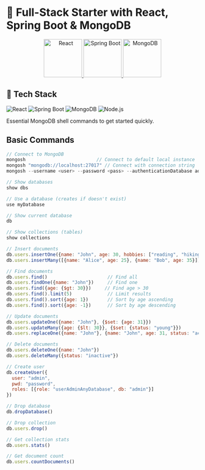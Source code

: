 
# 🚀 Full-Stack Starter with React, Spring Boot & MongoDB

<div align="center">
  <a href="https://reactjs.org/">
    <img src="https://cdn.jsdelivr.net/gh/devicons/devicon/icons/react/react-original.svg" width="100" height="100" alt="React" style="animation: float 3s ease-in-out infinite"/>
  </a>
  <a href="https://spring.io/">
    <img src="https://cdn.jsdelivr.net/gh/devicons/devicon/icons/spring/spring-original.svg" width="100" height="100" alt="Spring Boot" style="animation: float 3s ease-in-out infinite; animation-delay: 0.5s"/>
  </a>
  <a href="https://www.mongodb.com/">
    <img src="https://cdn.jsdelivr.net/gh/devicons/devicon/icons/mongodb/mongodb-original.svg" width="100" height="100" alt="MongoDB" style="animation: float 3s ease-in-out infinite; animation-delay: 1s"/>
  </a>
</div>


## 📌 Tech Stack

![React](https://img.shields.io/badge/React-20232A?style=for-the-badge&logo=react&logoColor=61DAFB)
![Spring Boot](https://img.shields.io/badge/Spring_Boot-6DB33F?style=for-the-badge&logo=spring&logoColor=white)
![MongoDB](https://img.shields.io/badge/MongoDB-47A248?style=for-the-badge&logo=mongodb&logoColor=white)
![Node.js](https://img.shields.io/badge/Node.js-339933?style=for-the-badge&logo=nodedotjs&logoColor=white)


Essential MongoDB shell commands to get started quickly.

## Basic Commands

```javascript
// Connect to MongoDB
mongosh                          // Connect to default local instance
mongosh "mongodb://localhost:27017" // Connect with connection string
mongosh --username <user> --password <pass> --authenticationDatabase admin

// Show databases
show dbs

// Use a database (creates if doesn't exist)
use myDatabase

// Show current database
db

// Show collections (tables)
show collections

// Insert documents
db.users.insertOne({name: "John", age: 30, hobbies: ["reading", "hiking"]})
db.users.insertMany([{name: "Alice", age: 25}, {name: "Bob", age: 35}])

// Find documents
db.users.find()                      // Find all
db.users.findOne({name: "John"})     // Find one
db.users.find({age: {$gt: 30}})     // Find age > 30
db.users.find().limit(5)             // Limit results
db.users.find().sort({age: 1})       // Sort by age ascending
db.users.find().sort({age: -1})      // Sort by age descending

// Update documents
db.users.updateOne({name: "John"}, {$set: {age: 31}})
db.users.updateMany({age: {$lt: 30}}, {$set: {status: "young"}})
db.users.replaceOne({name: "John"}, {name: "John", age: 31, status: "active"})

// Delete documents
db.users.deleteOne({name: "John"})
db.users.deleteMany({status: "inactive"})

// Create user
db.createUser({
  user: "admin",
  pwd: "password",
  roles: [{role: "userAdminAnyDatabase", db: "admin"}]
})

// Drop database
db.dropDatabase()

// Drop collection
db.users.drop()

// Get collection stats
db.users.stats()

// Get document count
db.users.countDocuments()

```
